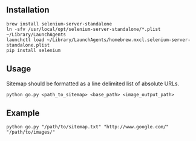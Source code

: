 ## Installation ##
```shell
brew install selenium-server-standalone  
ln -sfv /usr/local/opt/selenium-server-standalone/*.plist ~/Library/LaunchAgents
launchctl load ~/Library/LaunchAgents/homebrew.mxcl.selenium-server-standalone.plist
pip install selenium  
```
## Usage ##
Sitemap should be formatted as a line delimited list of absolute URLs.
```shell
python go.py <path_to_sitemap> <base_path> <image_output_path>
```
## Example ##
```shell
python go.py "/path/to/sitemap.txt" "http://www.google.com/" "/path/to/images/"
```
